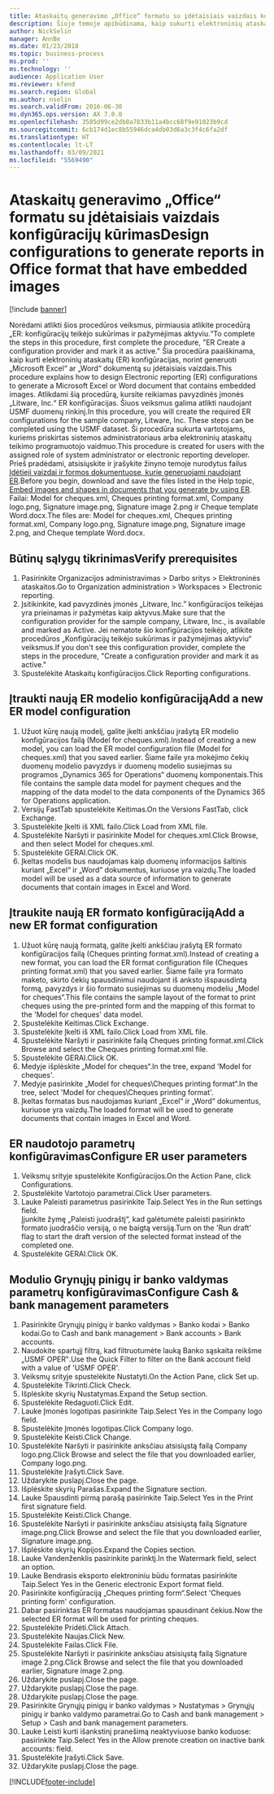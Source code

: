 ```yaml
---
title: Ataskaitų generavimo „Office“ formatu su įdėtaisiais vaizdais konfigūracijų kūrimas
description: Šioje temoje apibūdinama, kaip sukurti elektroninių ataskaitų kūrimo (ER) konfigūracijas, generuojančias elektroninius dokumentus „Excel” ir „Word” formatais, kuriuose yra įdėtųjų vaizdų.
author: NickSelin
manager: AnnBe
ms.date: 01/23/2018
ms.topic: business-process
ms.prod: ''
ms.technology: ''
audience: Application User
ms.reviewer: kfend
ms.search.region: Global
ms.author: nselin
ms.search.validFrom: 2016-06-30
ms.dyn365.ops.version: AX 7.0.0
ms.openlocfilehash: 3585d99ce2db8a7833b11a4bcc68f9e91023b9cd
ms.sourcegitcommit: 6cb174d1ec8b55946dca4db03d6a3c3f4c6fa2df
ms.translationtype: HT
ms.contentlocale: lt-LT
ms.lasthandoff: 03/09/2021
ms.locfileid: "5569490"
---
```

# <a name="design-configurations-to-generate-reports-in-office-format-that-have-embedded-images"></a><span data-ttu-id="b57ce-103">Ataskaitų generavimo „Office“ formatu su įdėtaisiais vaizdais konfigūracijų kūrimas</span><span class="sxs-lookup"><span data-stu-id="b57ce-103">Design configurations to generate reports in Office format that have embedded images</span></span>

[!include [banner](../../includes/banner.md)]

<span data-ttu-id="b57ce-104">Norėdami atlikti šios procedūros veiksmus, pirmiausia atlikite procedūrą „ER: konfigūracijų teikėjo sukūrimas ir pažymėjimas aktyviu.“</span><span class="sxs-lookup"><span data-stu-id="b57ce-104">To complete the steps in this procedure, first complete the procedure, "ER Create a configuration provider and mark it as active."</span></span> <span data-ttu-id="b57ce-105">Šia procedūra paaiškinama, kaip kurti elektroninių ataskaitų (ER) konfigūracijas, norint generuoti „Microsoft Excel“ ar „Word“ dokumentą su įdėtaisiais vaizdais.</span><span class="sxs-lookup"><span data-stu-id="b57ce-105">This procedure explains how to design Electronic reporting (ER) configurations to generate a Microsoft Excel or Word document that contains embedded images.</span></span> <span data-ttu-id="b57ce-106">Atlikdami šią procedūrą, kursite reikiamas pavyzdinės įmonės „Litware, Inc.“ ER konfigūracijas. Šiuos veiksmus galima atlikti naudojant USMF duomenų rinkinį.</span><span class="sxs-lookup"><span data-stu-id="b57ce-106">In this procedure, you will create the required ER configurations for the sample company, Litware, Inc. These steps can be completed using the USMF dataset.</span></span> <span data-ttu-id="b57ce-107">Ši procedūra sukurta vartotojams, kuriems priskirtas sistemos administratoriaus arba elektroninių ataskaitų teikimo programuotojo vaidmuo.</span><span class="sxs-lookup"><span data-stu-id="b57ce-107">This procedure is created for users with the assigned role of system administrator or electronic reporting developer.</span></span> <span data-ttu-id="b57ce-108">Prieš pradėdami, atsisiųskite ir įrašykite žinyno temoje nurodytus failus [Įdėtieji vaizdai ir formos dokumentuose, kurie generuojami naudojant ER](../electronic-reporting-embed-images-shapes.md).</span><span class="sxs-lookup"><span data-stu-id="b57ce-108">Before you begin, download and save the files listed in the Help topic, [Embed images and shapes in documents that you generate by using ER](../electronic-reporting-embed-images-shapes.md).</span></span> <span data-ttu-id="b57ce-109">Failai: Model for cheques.xml, Cheques printing format.xml, Company logo.png, Signature image.png, Signature image 2.png ir Cheque template Word.docx.</span><span class="sxs-lookup"><span data-stu-id="b57ce-109">The files are: Model for cheques.xml, Cheques printing format.xml, Company logo.png, Signature image.png, Signature image 2.png, and Cheque template Word.docx.</span></span>

## <a name="verify-prerequisites"></a><span data-ttu-id="b57ce-110">Būtinų sąlygų tikrinimas</span><span class="sxs-lookup"><span data-stu-id="b57ce-110">Verify prerequisites</span></span>  
 1. <span data-ttu-id="b57ce-111">Pasirinkite Organizacijos administravimas > Darbo sritys > Elektroninės ataskaitos.</span><span class="sxs-lookup"><span data-stu-id="b57ce-111">Go to Organization administration > Workspaces > Electronic reporting.</span></span>  
 2. <span data-ttu-id="b57ce-112">Įsitikinkite, kad pavyzdinės įmonės „Litware, Inc.” konfigūracijos teikėjas yra prieinamas ir pažymėtas kaip aktyvus.</span><span class="sxs-lookup"><span data-stu-id="b57ce-112">Make sure that the configuration provider for the sample company, Litware, Inc., is available and marked as Active.</span></span> <span data-ttu-id="b57ce-113">Jei nematote šio konfigūracijos teikėjo, atlikite procedūros „Konfigūracijų teikėjo sukūrimas ir pažymėjimas aktyviu“ veiksmus.</span><span class="sxs-lookup"><span data-stu-id="b57ce-113">If you don't see this configuration provider, complete the steps in the procedure, "Create a configuration provider and mark it as active."</span></span>   
 3. <span data-ttu-id="b57ce-114">Spustelėkite Ataskaitų konfigūracijos.</span><span class="sxs-lookup"><span data-stu-id="b57ce-114">Click Reporting configurations.</span></span>  
 
## <a name="add-a-new-er-model-configuration"></a><span data-ttu-id="b57ce-115">Įtraukti naują ER modelio konfigūraciją</span><span class="sxs-lookup"><span data-stu-id="b57ce-115">Add a new ER model configuration</span></span>  
 1. <span data-ttu-id="b57ce-116">Užuot kūrę naują modelį, galite įkelti ankščiau įrašytą ER modelio konfigūracijos failą (Model for cheques.xml).</span><span class="sxs-lookup"><span data-stu-id="b57ce-116">Instead of creating a new model, you can load the ER model configuration file (Model for cheques.xml) that you saved earlier.</span></span> <span data-ttu-id="b57ce-117">Šiame faile yra mokėjimo čekių duomenų modelio pavyzdys ir duomenų modelio susiejimas su programos „Dynamics 365 for Operations“ duomenų komponentais.</span><span class="sxs-lookup"><span data-stu-id="b57ce-117">This file contains the sample data model for payment cheques and the mapping of the data model to the data components of the Dynamics 365 for Operations application.</span></span>   
 2. <span data-ttu-id="b57ce-118">Versijų FastTab spustelėkite Keitimas.</span><span class="sxs-lookup"><span data-stu-id="b57ce-118">On the Versions FastTab, click Exchange.</span></span>   
 3. <span data-ttu-id="b57ce-119">Spustelėkite Įkelti iš XML failo.</span><span class="sxs-lookup"><span data-stu-id="b57ce-119">Click Load from XML file.</span></span>  
 4. <span data-ttu-id="b57ce-120">Spustelėkite Naršyti ir pasirinkite Model for cheques.xml.</span><span class="sxs-lookup"><span data-stu-id="b57ce-120">Click Browse, and then select Model for cheques.xml.</span></span>   
 5. <span data-ttu-id="b57ce-121">Spustelėkite GERAI.</span><span class="sxs-lookup"><span data-stu-id="b57ce-121">Click OK.</span></span>  
 6. <span data-ttu-id="b57ce-122">Įkeltas modelis bus naudojamas kaip duomenų informacijos šaltinis kuriant „Excel“ ir „Word“ dokumentus, kuriuose yra vaizdų.</span><span class="sxs-lookup"><span data-stu-id="b57ce-122">The loaded model will be used as a data source of information to generate documents that contain images in Excel and Word.</span></span>  

## <a name="add-a-new-er-format-configuration"></a><span data-ttu-id="b57ce-123">Įtraukite naują ER formato konfigūraciją</span><span class="sxs-lookup"><span data-stu-id="b57ce-123">Add a new ER format configuration</span></span>  
 1. <span data-ttu-id="b57ce-124">Užuot kūrę naują formatą, galite įkelti ankščiau įrašytą ER formato konfigūracijos failą (Cheques printing format.xml).</span><span class="sxs-lookup"><span data-stu-id="b57ce-124">Instead of creating a new format, you can load the ER format configuration file (Cheques printing format.xml) that you saved earlier.</span></span> <span data-ttu-id="b57ce-125">Šiame faile yra formato maketo, skirto čekių spausdinimui naudojant iš anksto išspausdintą formą, pavyzdys ir šio formato susiejimas su duomenų modeliu „Model for cheques“.</span><span class="sxs-lookup"><span data-stu-id="b57ce-125">This file contains the sample layout of the format to print cheques using the pre-printed form and the mapping of this format to the 'Model for cheques' data model.</span></span>   
 2. <span data-ttu-id="b57ce-126">Spustelėkite Keitimas.</span><span class="sxs-lookup"><span data-stu-id="b57ce-126">Click Exchange.</span></span>  
 3. <span data-ttu-id="b57ce-127">Spustelėkite Įkelti iš XML failo.</span><span class="sxs-lookup"><span data-stu-id="b57ce-127">Click Load from XML file.</span></span>  
 4. <span data-ttu-id="b57ce-128">Spustelėkite Naršyti ir pasirinkite failą Cheques printing format.xml.</span><span class="sxs-lookup"><span data-stu-id="b57ce-128">Click Browse and select the Cheques printing format.xml file.</span></span>   
 5. <span data-ttu-id="b57ce-129">Spustelėkite GERAI.</span><span class="sxs-lookup"><span data-stu-id="b57ce-129">Click OK.</span></span>  
 6. <span data-ttu-id="b57ce-130">Medyje išplėskite „Model for cheques“.</span><span class="sxs-lookup"><span data-stu-id="b57ce-130">In the tree, expand 'Model for cheques'.</span></span>  
 7. <span data-ttu-id="b57ce-131">Medyje pasirinkite „Model for cheques\Cheques printing format“.</span><span class="sxs-lookup"><span data-stu-id="b57ce-131">In the tree, select 'Model for cheques\Cheques printing format'.</span></span>  
 8. <span data-ttu-id="b57ce-132">Įkeltas formatas bus naudojamas kuriant „Excel“ ir „Word“ dokumentus, kuriuose yra vaizdų.</span><span class="sxs-lookup"><span data-stu-id="b57ce-132">The loaded format will be used to generate documents that contain images in Excel and Word.</span></span>   

## <a name="configure-er-user-parameters"></a><span data-ttu-id="b57ce-133">ER naudotojo parametrų konfigūravimas</span><span class="sxs-lookup"><span data-stu-id="b57ce-133">Configure ER user parameters</span></span>  
 1. <span data-ttu-id="b57ce-134">Veiksmų srityje spustelėkite Konfigūracijos.</span><span class="sxs-lookup"><span data-stu-id="b57ce-134">On the Action Pane, click Configurations.</span></span>  
 2. <span data-ttu-id="b57ce-135">Spustelėkite Vartotojo parametrai.</span><span class="sxs-lookup"><span data-stu-id="b57ce-135">Click User parameters.</span></span>  
 3. <span data-ttu-id="b57ce-136">Lauke Paleisti parametrus pasirinkite Taip.</span><span class="sxs-lookup"><span data-stu-id="b57ce-136">Select Yes in the Run settings field.</span></span>  
  <span data-ttu-id="b57ce-137">Įjunkite žymę „Paleisti juodraštį“, kad galėtumėte paleisti pasirinkto formato juodraščio versiją, o ne baigtą versiją.</span><span class="sxs-lookup"><span data-stu-id="b57ce-137">Turn on the 'Run draft' flag to start the draft version of the selected format instead of the completed one.</span></span>  
 4. <span data-ttu-id="b57ce-138">Spustelėkite GERAI.</span><span class="sxs-lookup"><span data-stu-id="b57ce-138">Click OK.</span></span>  

## <a name="configure-cash--bank-management-parameters"></a><span data-ttu-id="b57ce-139">Modulio Grynųjų pinigų ir banko valdymas parametrų konfigūravimas</span><span class="sxs-lookup"><span data-stu-id="b57ce-139">Configure Cash & bank management parameters</span></span>  
 1. <span data-ttu-id="b57ce-140">Pasirinkite Grynųjų pinigų ir banko valdymas > Banko kodai > Banko kodai.</span><span class="sxs-lookup"><span data-stu-id="b57ce-140">Go to Cash and bank management > Bank accounts > Bank accounts.</span></span>  
 2. <span data-ttu-id="b57ce-141">Naudokite spartųjį filtrą, kad filtruotumėte lauką Banko sąskaita reikšme „USMF OPER‟.</span><span class="sxs-lookup"><span data-stu-id="b57ce-141">Use the Quick Filter to filter on the Bank account field with a value of 'USMF OPER'.</span></span>  
 3. <span data-ttu-id="b57ce-142">Veiksmų srityje spustelėkite Nustatyti.</span><span class="sxs-lookup"><span data-stu-id="b57ce-142">On the Action Pane, click Set up.</span></span>  
 4. <span data-ttu-id="b57ce-143">Spustelėkite Tikrinti.</span><span class="sxs-lookup"><span data-stu-id="b57ce-143">Click Check.</span></span>  
 5. <span data-ttu-id="b57ce-144">Išplėskite skyrių Nustatymas.</span><span class="sxs-lookup"><span data-stu-id="b57ce-144">Expand the Setup section.</span></span>  
 6. <span data-ttu-id="b57ce-145">Spustelėkite Redaguoti.</span><span class="sxs-lookup"><span data-stu-id="b57ce-145">Click Edit.</span></span>  
 7. <span data-ttu-id="b57ce-146">Lauke Įmonės logotipas pasirinkite Taip.</span><span class="sxs-lookup"><span data-stu-id="b57ce-146">Select Yes in the Company logo field.</span></span>  
 8. <span data-ttu-id="b57ce-147">Spustelėkite Įmonės logotipas.</span><span class="sxs-lookup"><span data-stu-id="b57ce-147">Click Company logo.</span></span>  
 9. <span data-ttu-id="b57ce-148">Spustelėkite Keisti.</span><span class="sxs-lookup"><span data-stu-id="b57ce-148">Click Change.</span></span>  
 10. <span data-ttu-id="b57ce-149">Spustelėkite Naršyti ir pasirinkite anksčiau atsisiųstą failą Company logo.png.</span><span class="sxs-lookup"><span data-stu-id="b57ce-149">Click Browse and select the file that you downloaded earlier, Company logo.png.</span></span>   
 11. <span data-ttu-id="b57ce-150">Spustelėkite Įrašyti.</span><span class="sxs-lookup"><span data-stu-id="b57ce-150">Click Save.</span></span>  
 12. <span data-ttu-id="b57ce-151">Uždarykite puslapį.</span><span class="sxs-lookup"><span data-stu-id="b57ce-151">Close the page.</span></span>  
 13. <span data-ttu-id="b57ce-152">Išplėskite skyrių Parašas.</span><span class="sxs-lookup"><span data-stu-id="b57ce-152">Expand the Signature section.</span></span>  
 14. <span data-ttu-id="b57ce-153">Lauke Spausdinti pirmą parašą pasirinkite Taip.</span><span class="sxs-lookup"><span data-stu-id="b57ce-153">Select Yes in the Print first signature field.</span></span>  
 15. <span data-ttu-id="b57ce-154">Spustelėkite Keisti.</span><span class="sxs-lookup"><span data-stu-id="b57ce-154">Click Change.</span></span>  
 16. <span data-ttu-id="b57ce-155">Spustelėkite Naršyti ir pasirinkite anksčiau atsisiųstą failą Signature image.png.</span><span class="sxs-lookup"><span data-stu-id="b57ce-155">Click Browse and select the file that you downloaded earlier, Signature image.png.</span></span>   
 17. <span data-ttu-id="b57ce-156">Išplėskite skyrių Kopijos.</span><span class="sxs-lookup"><span data-stu-id="b57ce-156">Expand the Copies section.</span></span>  
 18. <span data-ttu-id="b57ce-157">Lauke Vandenženklis pasirinkite parinktį.</span><span class="sxs-lookup"><span data-stu-id="b57ce-157">In the Watermark field, select an option.</span></span>  
 19. <span data-ttu-id="b57ce-158">Lauke Bendrasis eksporto elektroniniu būdu formatas pasirinkite Taip.</span><span class="sxs-lookup"><span data-stu-id="b57ce-158">Select Yes in the Generic electronic Export format field.</span></span>  
 20. <span data-ttu-id="b57ce-159">Pasirinkite konfigūraciją „Cheques printing form“.</span><span class="sxs-lookup"><span data-stu-id="b57ce-159">Select 'Cheques printing form' configuration.</span></span>  
 21. <span data-ttu-id="b57ce-160">Dabar pasirinktas ER formatas naudojamas spausdinant čekius.</span><span class="sxs-lookup"><span data-stu-id="b57ce-160">Now the selected ER format will be used for printing cheques.</span></span>  
 22. <span data-ttu-id="b57ce-161">Spustelėkite Pridėti.</span><span class="sxs-lookup"><span data-stu-id="b57ce-161">Click Attach.</span></span>  
 23. <span data-ttu-id="b57ce-162">Spustelėkite Naujas.</span><span class="sxs-lookup"><span data-stu-id="b57ce-162">Click New.</span></span>  
 24. <span data-ttu-id="b57ce-163">Spustelėkite Failas.</span><span class="sxs-lookup"><span data-stu-id="b57ce-163">Click File.</span></span>  
 25. <span data-ttu-id="b57ce-164">Spustelėkite Naršyti ir pasirinkite anksčiau atsisiųstą failą Signature image 2.png.</span><span class="sxs-lookup"><span data-stu-id="b57ce-164">Click Browse and select the file that you downloaded earlier, Signature image 2.png.</span></span>   
 26. <span data-ttu-id="b57ce-165">Uždarykite puslapį.</span><span class="sxs-lookup"><span data-stu-id="b57ce-165">Close the page.</span></span>  
 27. <span data-ttu-id="b57ce-166">Uždarykite puslapį.</span><span class="sxs-lookup"><span data-stu-id="b57ce-166">Close the page.</span></span>  
 28. <span data-ttu-id="b57ce-167">Uždarykite puslapį.</span><span class="sxs-lookup"><span data-stu-id="b57ce-167">Close the page.</span></span>  
 29. <span data-ttu-id="b57ce-168">Pasirinkite Grynųjų pinigų ir banko valdymas > Nustatymas > Grynųjų pinigų ir banko valdymo parametrai.</span><span class="sxs-lookup"><span data-stu-id="b57ce-168">Go to Cash and bank management > Setup > Cash and bank management parameters.</span></span>  
 30. <span data-ttu-id="b57ce-169">Lauke Leisti kurti išankstinį pranešimą neaktyviuose banko koduose: pasirinkite Taip.</span><span class="sxs-lookup"><span data-stu-id="b57ce-169">Select Yes in the Allow prenote creation on inactive bank accounts: field.</span></span>  
 31. <span data-ttu-id="b57ce-170">Spustelėkite Įrašyti.</span><span class="sxs-lookup"><span data-stu-id="b57ce-170">Click Save.</span></span>  
 32. <span data-ttu-id="b57ce-171">Uždarykite puslapį.</span><span class="sxs-lookup"><span data-stu-id="b57ce-171">Close the page.</span></span>  


[!INCLUDE[footer-include](../../../../includes/footer-banner.md)]